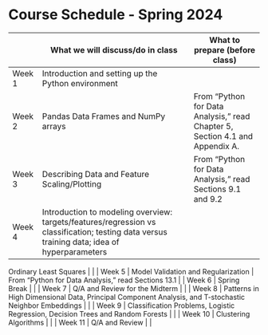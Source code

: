# Course Schedule - Spring 2024

|         | **What we will discuss/do in class**                                                                                                                                  | **What to prepare (before class)**                                           |
| ------- | --------------------------------------------------------------------------------------------------------------------------------------------------------------------- | ---------------------------------------------------------------------------- |
| Week 1  | Introduction and setting up the Python environment                                                                                                                    |                                                                              |
| Week 2  | Pandas Data Frames and NumPy arrays                                                                                                                                   | From “Python for Data Analysis,” read Chapter 5, Section 4.1 and Appendix A. |
| Week 3  | Describing Data and Feature Scaling/Plotting                                                                                                                          | From “Python for Data Analysis,” read Sections 9.1 and 9.2                   |
| Week 4  | Introduction to modeling overview:  targets/features/regression vs classification; testing data versus training data; idea of hyperparameters

Ordinary Least Squares |                                                                              |
| Week 5  | Model Validation and Regularization                                                                                                                                   | From “Python for Data Analysis,” read Sections 13.1                          |
| Week 6  | Spring Break                                                                                                                                                          |                                                                              |
| Week 7  | Q/A and Review for the Midterm                                                                                                                                        |                                                                              |
| Week 8  | Patterns in High Dimensional Data, Principal Component Analysis, and T-stochastic Neighbor Embeddings                                                                 |                                                                              |
| Week 9  | Classification Problems, Logistic Regression, Decision Trees and Random Forests                                                                                       |                                                                              |
| Week 10 | Clustering Algorithms                                                                                                                                                 |                                                                              |
| Week 11 | Q/A and Review                                                                                                                                                        |                                                                              |